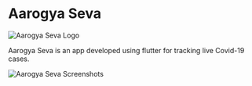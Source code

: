 # Aarogya Seva
![Aarogya Seva Logo](https://github.com/shubhamhackz/aarogya_seva/blob/master/img/logo.png)

Aarogya Seva is an app developed using flutter for tracking live Covid-19 cases.

![Aarogya Seva Screenshots](https://github.com/shubhamhackz/aarogya_seva/blob/master/img/banner_1.png)




